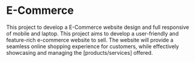 # E-Commerce
This project to develop a E-Commerce website design and full responsive of  mobile and laptop. This project aims to develop a user-friendly and feature-rich e-commerce website to sell. The website will provide a seamless online shopping experience for customers, while effectively showcasing and managing the [products/services] offered.
